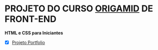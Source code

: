 # PROJETO DO CURSO [ORIGAMID](https://www.origamid.com/) DE FRONT-END

**HTML e CSS para Iniciantes**

- [x] [Projeto Portfolio](https://guilhermeroberto.github.io/projeto-portfolio/)
